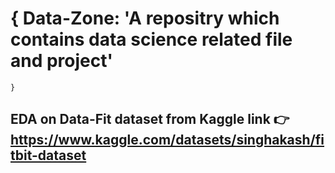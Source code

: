 # { Data-Zone: 'A repositry which contains data science related file and project'
    }
## EDA on Data-Fit dataset from Kaggle link 👉 https://www.kaggle.com/datasets/singhakash/fitbit-dataset

